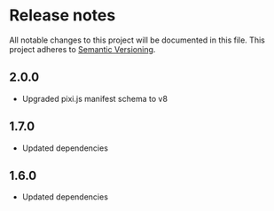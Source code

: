 # Release notes

All notable changes to this project will be documented in this file.
This project adheres to [Semantic Versioning](http://semver.org/).

## 2.0.0

- Upgraded pixi.js manifest schema to v8

## 1.7.0

- Updated dependencies

## 1.6.0

- Updated dependencies

